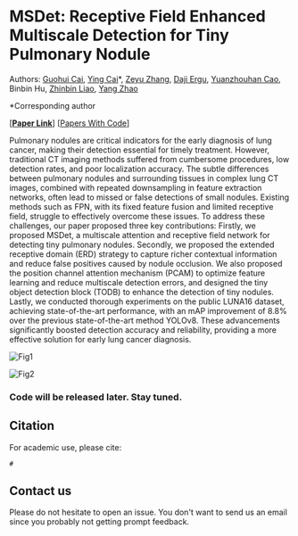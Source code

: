 # MSDet: Receptive Field Enhanced Multiscale Detection for Tiny Pulmonary Nodule

Authors: [Guohui Cai](https://github.com/CaiGuoHui123), [Ying Cai](https://ieeexplore.ieee.org/author/37087137422)*, [Zeyu Zhang](https://steve-zeyu-zhang.github.io/), [Daji Ergu](https://ieeexplore.ieee.org/author/37085795653), [Yuanzhouhan Cao](https://scholar.google.com/citations?user=-RBi2JcAAAAJ&hl=en), Binbin Hu, [Zhinbin Liao](https://researchers.adelaide.edu.au/profile/zhibin.liao#), [Yang Zhao](https://yangyangkiki.github.io/)

*Corresponding author

[[**Paper Link**]()] [[Papers With Code]()]

Pulmonary nodules are critical indicators for the early diagnosis of lung cancer, making their detection essential for timely treatment. However, traditional CT imaging methods suffered from cumbersome procedures, low detection rates, and poor localization accuracy. The subtle differences between pulmonary nodules and surrounding tissues in complex lung CT images, combined with repeated downsampling in feature extraction networks, often lead to missed or false detections of small nodules. Existing methods such as FPN, with its fixed feature fusion and limited receptive field, struggle to effectively overcome these issues. To address these challenges, our paper proposed three key contributions: Firstly, we proposed MSDet, a multiscale attention and receptive field network for detecting tiny pulmonary nodules. Secondly, we proposed the extended receptive domain (ERD) strategy to capture richer contextual information and reduce false positives caused by nodule occlusion. We also proposed the position channel attention mechanism (PCAM) to optimize feature learning and reduce multiscale detection errors, and designed the tiny object detection block (TODB) to enhance the detection of tiny nodules. Lastly, we conducted thorough experiments on the public LUNA16 dataset, achieving state-of-the-art performance, with an mAP improvement of 8.8% over the previous state-of-the-art method YOLOv8. These advancements significantly boosted detection accuracy and reliability, providing a more effective solution for early lung cancer diagnosis.

![Fig1](F:\MSDet\Fig1.png)



![Fig2](F:\MSDet\Fig2.png)

### Code will be released later. Stay tuned.

## Citation

For academic use, please cite:
```
#
```

## Contact us

Please do not hesitate to open an issue. You don't want to send us an email since you probably not getting prompt feedback.
